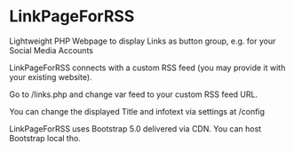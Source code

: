 # LinkPageForRSS

Lightweight PHP Webpage to display Links as button group, e.g. for your Social Media Accounts

LinkPageForRSS connects with a custom RSS feed (you may provide it with your existing website).

Go to /links.php and change var feed to your custom RSS feed URL.

You can change the displayed Title and infotext via settings at /config

LinkPageForRSS uses Bootstrap 5.0 delivered via CDN. You can host Bootstrap local tho.

